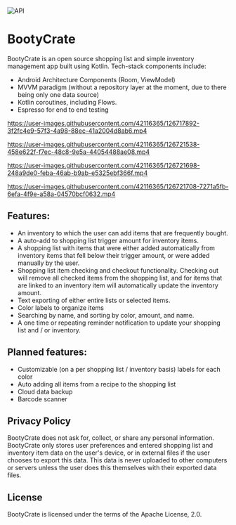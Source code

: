 ![API](https://badgen.net/badge/API/21+/green)
# BootyCrate

BootyCrate is an open source shopping list and simple inventory management app built using Kotlin.
Tech-stack components include:
- Android Architecture Components (Room, ViewModel)
- MVVM paradigm (without a repository layer at the moment, due to there being only one data source)
- Kotlin coroutines, including Flows.
- Espresso for end to end testing
    
https://user-images.githubusercontent.com/42116365/126717892-3f2fc4e9-57f3-4a98-88ec-41a2004d8ab6.mp4

https://user-images.githubusercontent.com/42116365/126721538-458e622f-f7ec-48c8-9e5a-44054488ae08.mp4

https://user-images.githubusercontent.com/42116365/126721698-248a9de0-feba-46ab-b9ab-e5325ebf366f.mp4

https://user-images.githubusercontent.com/42116365/126721708-7271a5fb-6efa-4f9e-a58a-04570bcf0632.mp4


## Features:
- An inventory to which the user can add items that are frequently bought.
- A auto-add to shopping list trigger amount for inventory items.
- A shopping list with items that were either added automatically from inventory
  items that fell below their trigger amount, or were added manually by the user.
- Shopping list item checking and checkout functionality. Checking out will remove
  all checked items from the shopping list, and for items that are linked to an
  inventory item will automatically update the inventory amount.
- Text exporting of either entire lists or selected items.
- Color labels to organize items
- Searching by name, and sorting by color, amount, and name.
- A one time or repeating reminder notification to update your shopping list and / or inventory.

## Planned features:
- Customizable (on a per shopping list / inventory basis) labels for each color 
- Auto adding all items from a recipe to the shopping list
- Cloud data backup
- Barcode scanner


## Privacy Policy
BootyCrate does not ask for, collect, or share any personal information. BootyCrate only stores
user preferences and entered shopping list and inventory item data on the user's device, or in
external files if the user chooses to export this data. This data is never uploaded to other
computers or servers unless the user does this themselves with their exported data files.

## License
BootyCrate is licensed under the terms of the Apache License, 2.0.
